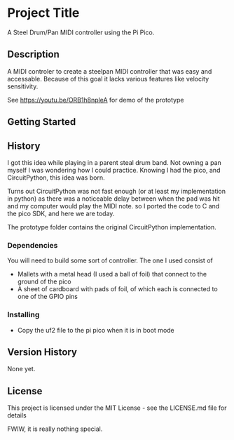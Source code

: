 # Project Title

A Steel Drum/Pan MIDI controller using the Pi Pico.

## Description

A MIDI controler to create a steelpan MIDI controller that was easy
and accessable. Because of this goal it lacks various features like
velocity sensitivity.

See https://youtu.be/ORB1h8npleA for demo of the prototype

## Getting Started

## History

I got this idea while playing in a parent steal drum band. Not owning a pan myself I was wondering how I could practice. Knowing I had the pico, and CircuitPython, this idea was born.

Turns out CircuitPython was not fast enough (or at least my implementation in python) as there was a noticeable delay between when the pad was hit and my computer would play the MIDI note. so I ported the code to C and the pico SDK, and here we are today.

The prototype folder contains the original CircuitPython implementation.

### Dependencies

You will need to build some sort of controller. The one I used consist of
* Mallets with a metal head (I used a ball of foil) that connect to the ground of the pico
* A sheet of cardboard with pads of foil, of which each is connected to one of the GPIO pins

### Installing

* Copy the uf2 file to the pi pico when it is in boot mode


## Version History

None yet.

## License

This project is licensed under the MIT License - see the LICENSE.md file for details

FWIW, it is really nothing special.

